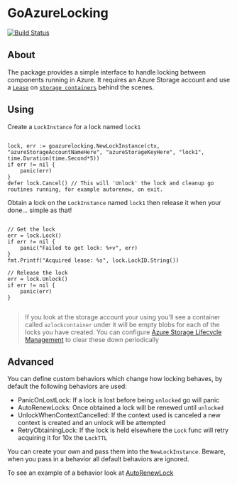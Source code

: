 # GoAzureLocking

[![Build Status](https://dev.azure.com/lawrencegripper/goazurelocking2/_apis/build/status/lawrencegripper.goazurelocking?branchName=master)](https://dev.azure.com/lawrencegripper/goazurelocking2/_build/latest?definitionId=2)

## About 

The package provides a simple interface to handle locking between components running in Azure. It requires an Azure Storage account and use a [`Lease`](https://docs.microsoft.com/en-us/rest/api/storageservices/lease-container) on [`storage containers`](https://docs.microsoft.com/en-us/rest/api/storageservices/create-container) behind the scenes. 

## Using

Create a `LockInstance` for a lock named `lock1`

```golang

lock, err := goazurelocking.NewLockInstance(ctx, "azureStorageAccountNameHere", "azureStorageKeyHere", "lock1", time.Duration(time.Second*5))
if err != nil {
	panic(err)
}
defer lock.Cancel() // This will 'Unlock' the lock and cleanup go routines running, for example autorenew, on exit. 

```

Obtain a lock on the `LockInstance` named `lock1` then release it when your done... simple as that!

```golang

// Get the lock
err = lock.Lock()
if err != nil {
	panic("Failed to get lock: %+v", err)
}
fmt.Printf("Acquired lease: %s", lock.LockID.String())

// Release the lock
err = lock.Unlock()
if err != nil {
	panic(err)
}
   
```

> If you look at the storage account your using you'll see a container called `azlockcontainer` under it will be empty blobs for each of the locks you have created. You can 
	configure [Azure Storage Lifecycle Management](https://azure.microsoft.com/en-us/blog/azure-blob-storage-lifecycle-management-public-preview/) to clear these down periodically


## Advanced

You can define custom behaviors which change how locking behaves, by default the following behaviors are used:

- PanicOnLostLock: If a lock is lost before being `unlocked` go will panic
- AutoRenewLocks: Once obtained a lock will be renewed until `unlocked`
- UnlockWhenContextCancelled: If the context used is canceled a new context is created and an unlock will be attempted
- RetryObtainingLock: If the lock is held elsewhere the `Lock` func will retry acquiring it for 10x the `LockTTL`

You can create your own and pass them into the `NewLockInstance`. Beware, when you pass in a behavior all default behaviors are ignored. 

To see an example of a behavior look at [AutoRenewLock](https://github.com/lawrencegripper/goazurelocking/blob/master/locking.go#L37)

